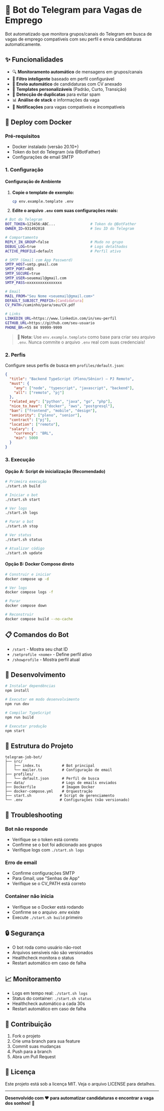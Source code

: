 # 🤖 Bot do Telegram para Vagas de Emprego

Bot automatizado que monitora grupos/canais do Telegram em busca de vagas de emprego compatíveis com seu perfil e envia candidaturas automaticamente.

## ✨ Funcionalidades

- 🔍 **Monitoramento automático** de mensagens em grupos/canais
- 🎯 **Filtro inteligente** baseado em perfil configurável
- 📧 **Envio automático** de candidaturas com CV anexado
- 📝 **Templates personalizáveis** (Padrão, Curto, Transição)
- 🚫 **Detecção de duplicatas** para evitar spam
- 📊 **Análise de stack** e informações da vaga
- 🔄 **Notificações** para vagas compatíveis e incompatíveis

## 🚀 Deploy com Docker

### Pré-requisitos

- Docker instalado (versão 20.10+)
- Token do bot do Telegram (via @BotFather)
- Configurações de email SMTP

### 1. Configuração

#### Configuração de Ambiente

1. **Copie o template de exemplo:**
   ```bash
   cp env.example.template .env
   ```

2. **Edite o arquivo `.env` com suas configurações reais:**

```bash
# Bot do Telegram
BOT_TOKEN=123456:ABC...                # Token do @BotFather
OWNER_ID=931492018                     # Seu ID do Telegram

# Comportamento
REPLY_IN_GROUP=false                   # Mudo no grupo
DEBUG_LOG=true                         # Logs detalhados
ACTIVE_PROFILE=default                 # Perfil ativo

# SMTP (Gmail com App Password)
SMTP_HOST=smtp.gmail.com
SMTP_PORT=465
SMTP_SECURE=true
SMTP_USER=seuemail@gmail.com
SMTP_PASS=xxxxxxxxxxxxxxxx

# Email
MAIL_FROM="Seu Nome <seuemail@gmail.com>"
DEFAULT_SUBJECT_PREFIX=[Candidatura]
CV_PATH=/caminho/para/seu/CV.pdf

# Links
LINKEDIN_URL=https://www.linkedin.com/in/seu-perfil
GITHUB_URL=https://github.com/seu-usuario
PHONE_BR=+55 84 99999-9999
```

> **📝 Nota:** Use `env.example.template` como base para criar seu arquivo `.env`. Nunca commite o arquivo `.env` real com suas credenciais!

### 2. Perfis

Configure seus perfis de busca em `profiles/default.json`:

```json
{
  "title": "Backend TypeScript (Pleno/Sênior) — PJ Remoto",
  "must": {
    "any": ["node", "typescript", "javascript", "backend"],
    "all": ["remoto", "pj"]
  },
  "related_any": ["python", "java", "go", "php"],
  "nice_to_have": ["docker", "aws", "postgresql"],
  "ban": ["frontend", "mobile", "design"],
  "seniority": ["pleno", "senior"],
  "contract": ["pj"],
  "location": ["remoto"],
  "salary": {
    "currency": "BRL",
    "min": 5000
  }
}
```

### 3. Execução

#### Opção A: Script de inicialização (Recomendado)

```bash
# Primeira execução
./start.sh build

# Iniciar o bot
./start.sh start

# Ver logs
./start.sh logs

# Parar o bot
./start.sh stop

# Ver status
./start.sh status

# Atualizar código
./start.sh update
```

#### Opção B: Docker Compose direto

```bash
# Construir e iniciar
docker compose up -d

# Ver logs
docker compose logs -f

# Parar
docker compose down

# Reconstruir
docker compose build --no-cache
```

## 📋 Comandos do Bot

- `/start` - Mostra seu chat ID
- `/setprofile <nome>` - Define perfil ativo
- `/showprofile` - Mostra perfil atual

## 🔧 Desenvolvimento

```bash
# Instalar dependências
npm install

# Executar em modo desenvolvimento
npm run dev

# Compilar TypeScript
npm run build

# Executar produção
npm start
```

## 📁 Estrutura do Projeto

```
telegram-job-bot/
├── src/
│   ├── index.ts          # Bot principal
│   └── mailer.ts         # Configuração de email
├── profiles/
│   └── default.json      # Perfil de busca
├── data/                 # Logs de emails enviados
├── Dockerfile            # Imagem Docker
├── docker-compose.yml    # Orquestração
├── start.sh             # Script de gerenciamento
└── .env                 # Configurações (não versionado)
```

## 🚨 Troubleshooting

### Bot não responde
- Verifique se o token está correto
- Confirme se o bot foi adicionado aos grupos
- Verifique logs com `./start.sh logs`

### Erro de email
- Confirme configurações SMTP
- Para Gmail, use "Senhas de App"
- Verifique se o CV_PATH está correto

### Container não inicia
- Verifique se o Docker está rodando
- Confirme se o arquivo .env existe
- Execute `./start.sh build` primeiro

## 🔒 Segurança

- O bot roda como usuário não-root
- Arquivos sensíveis não são versionados
- Healthcheck monitora o status
- Restart automático em caso de falha

## 📈 Monitoramento

- Logs em tempo real: `./start.sh logs`
- Status do container: `./start.sh status`
- Healthcheck automático a cada 30s
- Restart automático em caso de falha

## 🤝 Contribuição

1. Fork o projeto
2. Crie uma branch para sua feature
3. Commit suas mudanças
4. Push para a branch
5. Abra um Pull Request

## 📄 Licença

Este projeto está sob a licença MIT. Veja o arquivo LICENSE para detalhes.

---

**Desenvolvido com ❤️ para automatizar candidaturas e encontrar a vaga dos sonhos!** 🚀
